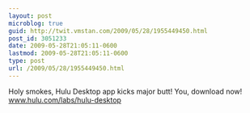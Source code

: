 ```yaml
---
layout: post
microblog: true
guid: http://twit.vmstan.com/2009/05/28/1955449450.html
post_id: 3051233
date: 2009-05-28T21:05:11-0600
lastmod: 2009-05-28T21:05:11-0600
type: post
url: /2009/05/28/1955449450.html
---
```

Holy smokes, Hulu Desktop app kicks major butt! You, download now! www.hulu.com/labs/hulu-desktop
